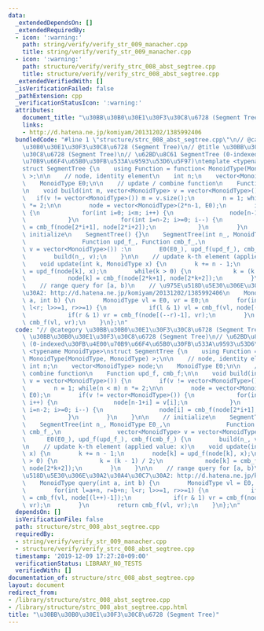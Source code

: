 ```yaml
---
data:
  _extendedDependsOn: []
  _extendedRequiredBy:
  - icon: ':warning:'
    path: string/verify/verify_str_009_manacher.cpp
    title: string/verify/verify_str_009_manacher.cpp
  - icon: ':warning:'
    path: structure/verify/verify_strc_008_abst_segtree.cpp
    title: structure/verify/verify_strc_008_abst_segtree.cpp
  _extendedVerifiedWith: []
  _isVerificationFailed: false
  _pathExtension: cpp
  _verificationStatusIcon: ':warning:'
  attributes:
    document_title: "\u30BB\u30B0\u30E1\u30F3\u30C8\u6728 (Segment Tree)"
    links:
    - http://d.hatena.ne.jp/komiyam/20131202/1385992406
  bundledCode: "#line 1 \"structure/strc_008_abst_segtree.cpp\"\n// @category \u30BB\
    \u30B0\u30E1\u30F3\u30C8\u6728 (Segment Tree)\n// @title \u30BB\u30B0\u30E1\u30F3\
    \u30C8\u6728 (Segment Tree)\n// \u62BD\u8C61 SegmentTree (0-indexed\u30FB\u4E00\
    \u70B9\u66F4\u65B0\u30FB\u533A\u9593\u53D6\u5F97)\ntemplate <typename MonoidType>\n\
    struct SegmentTree {\n    using Function = function< MonoidType(MonoidType, MonoidType)\
    \ >;\n\n    // node, identity element\n    int n;\n    vector<MonoidType> node;\n\
    \    MonoidType E0;\n\n    // update / combine function\n    Function upd_f, cmb_f;\n\
    \n    void build(int m, vector<MonoidType> v = vector<MonoidType>()) {\n     \
    \   if(v != vector<MonoidType>()) m = v.size();\n        n = 1; while(n < m) n\
    \ *= 2;\n\n        node = vector<MonoidType>(2*n-1, E0);\n        if(v != vector<MonoidType>())\
    \ {\n            for(int i=0; i<m; i++) {\n                node[n-1+i] = v[i];\n\
    \            }\n            for(int i=n-2; i>=0; i--) {\n                node[i]\
    \ = cmb_f(node[2*i+1], node[2*i+2]);\n            }\n        }\n    }\n\n    //\
    \ initialize\n    SegmentTree() {}\n    SegmentTree(int n_, MonoidType E0_,\n\
    \                Function upd_f_, Function cmb_f_,\n                vector<MonoidType>\
    \ v = vector<MonoidType>()) :\n        E0(E0_), upd_f(upd_f_), cmb_f(cmb_f_) {\n\
    \        build(n_, v);\n    }\n\n    // update k-th element (applied value: x)\n\
    \    void update(int k, MonoidType x) {\n        k += n - 1;\n        node[k]\
    \ = upd_f(node[k], x);\n        while(k > 0) {\n            k = (k - 1) / 2;\n\
    \            node[k] = cmb_f(node[2*k+1], node[2*k+2]);\n        }\n    }\n\n\
    \    // range query for [a, b)\n    // \u975E\u518D\u5E30\u306E\u30A2\u30A4\u30C7\
    \u30A2: http://d.hatena.ne.jp/komiyam/20131202/1385992406\n    MonoidType query(int\
    \ a, int b) {\n        MonoidType vl = E0, vr = E0;\n        for(int l=a+n, r=b+n;\
    \ l<r; l>>=1, r>>=1) {\n            if(l & 1) vl = cmb_f(vl, node[(l++)-1]);\n\
    \            if(r & 1) vr = cmb_f(node[(--r)-1], vr);\n        }\n        return\
    \ cmb_f(vl, vr);\n    }\n};\n"
  code: "// @category \u30BB\u30B0\u30E1\u30F3\u30C8\u6728 (Segment Tree)\n// @title\
    \ \u30BB\u30B0\u30E1\u30F3\u30C8\u6728 (Segment Tree)\n// \u62BD\u8C61 SegmentTree\
    \ (0-indexed\u30FB\u4E00\u70B9\u66F4\u65B0\u30FB\u533A\u9593\u53D6\u5F97)\ntemplate\
    \ <typename MonoidType>\nstruct SegmentTree {\n    using Function = function<\
    \ MonoidType(MonoidType, MonoidType) >;\n\n    // node, identity element\n   \
    \ int n;\n    vector<MonoidType> node;\n    MonoidType E0;\n\n    // update /\
    \ combine function\n    Function upd_f, cmb_f;\n\n    void build(int m, vector<MonoidType>\
    \ v = vector<MonoidType>()) {\n        if(v != vector<MonoidType>()) m = v.size();\n\
    \        n = 1; while(n < m) n *= 2;\n\n        node = vector<MonoidType>(2*n-1,\
    \ E0);\n        if(v != vector<MonoidType>()) {\n            for(int i=0; i<m;\
    \ i++) {\n                node[n-1+i] = v[i];\n            }\n            for(int\
    \ i=n-2; i>=0; i--) {\n                node[i] = cmb_f(node[2*i+1], node[2*i+2]);\n\
    \            }\n        }\n    }\n\n    // initialize\n    SegmentTree() {}\n\
    \    SegmentTree(int n_, MonoidType E0_,\n                Function upd_f_, Function\
    \ cmb_f_,\n                vector<MonoidType> v = vector<MonoidType>()) :\n  \
    \      E0(E0_), upd_f(upd_f_), cmb_f(cmb_f_) {\n        build(n_, v);\n    }\n\
    \n    // update k-th element (applied value: x)\n    void update(int k, MonoidType\
    \ x) {\n        k += n - 1;\n        node[k] = upd_f(node[k], x);\n        while(k\
    \ > 0) {\n            k = (k - 1) / 2;\n            node[k] = cmb_f(node[2*k+1],\
    \ node[2*k+2]);\n        }\n    }\n\n    // range query for [a, b)\n    // \u975E\
    \u518D\u5E30\u306E\u30A2\u30A4\u30C7\u30A2: http://d.hatena.ne.jp/komiyam/20131202/1385992406\n\
    \    MonoidType query(int a, int b) {\n        MonoidType vl = E0, vr = E0;\n\
    \        for(int l=a+n, r=b+n; l<r; l>>=1, r>>=1) {\n            if(l & 1) vl\
    \ = cmb_f(vl, node[(l++)-1]);\n            if(r & 1) vr = cmb_f(node[(--r)-1],\
    \ vr);\n        }\n        return cmb_f(vl, vr);\n    }\n};\n"
  dependsOn: []
  isVerificationFile: false
  path: structure/strc_008_abst_segtree.cpp
  requiredBy:
  - string/verify/verify_str_009_manacher.cpp
  - structure/verify/verify_strc_008_abst_segtree.cpp
  timestamp: '2019-12-09 17:27:28+09:00'
  verificationStatus: LIBRARY_NO_TESTS
  verifiedWith: []
documentation_of: structure/strc_008_abst_segtree.cpp
layout: document
redirect_from:
- /library/structure/strc_008_abst_segtree.cpp
- /library/structure/strc_008_abst_segtree.cpp.html
title: "\u30BB\u30B0\u30E1\u30F3\u30C8\u6728 (Segment Tree)"
---
```

